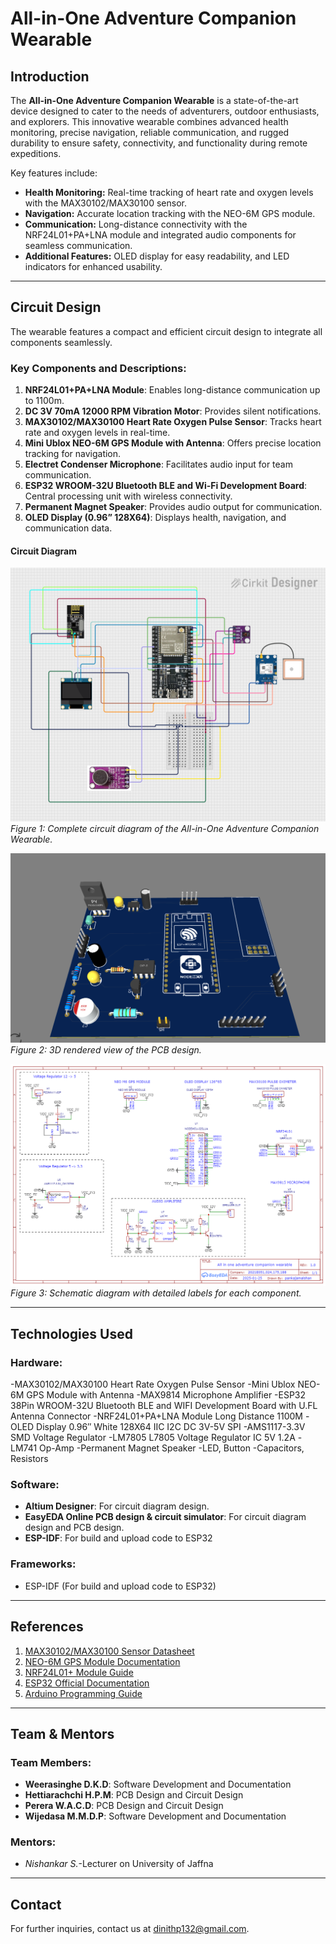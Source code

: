 # All-in-One Adventure Companion Wearable

## Introduction
The **All-in-One Adventure Companion Wearable** is a state-of-the-art device designed to cater to the needs of adventurers, outdoor enthusiasts, and explorers. This innovative wearable combines advanced health monitoring, precise navigation, reliable communication, and rugged durability to ensure safety, connectivity, and functionality during remote expeditions.

Key features include:
- **Health Monitoring:** Real-time tracking of heart rate and oxygen levels with the MAX30102/MAX30100 sensor.
- **Navigation:** Accurate location tracking with the NEO-6M GPS module.
- **Communication:** Long-distance connectivity with the NRF24L01+PA+LNA module and integrated audio components for seamless communication.
- **Additional Features:** OLED display for easy readability, and LED indicators for enhanced usability.


---
 
## Circuit Design
The wearable features a compact and efficient circuit design to integrate all components seamlessly. 

### Key Components and Descriptions:
1. **NRF24L01+PA+LNA Module**: Enables long-distance communication up to 1100m.
2. **DC 3V 70mA 12000 RPM Vibration Motor**: Provides silent notifications.
3. **MAX30102/MAX30100 Heart Rate Oxygen Pulse Sensor**: Tracks heart rate and oxygen levels in real-time.
4. **Mini Ublox NEO-6M GPS Module with Antenna**: Offers precise location tracking for navigation.
5. **Electret Condenser Microphone**: Facilitates audio input for team communication.
6. **ESP32 WROOM-32U Bluetooth BLE and Wi-Fi Development Board**: Central processing unit with wireless connectivity.
7. **Permanent Magnet Speaker**: Provides audio output for communication.
8. **OLED Display (0.96” 128X64)**: Displays health, navigation, and communication data.

#### Circuit Diagram

![Circuit Diagram](https://github.com/Dinith132/ALL-IN-ONE-ADVENTURE-COMPANION-WEARABLE/blob/87509a178b6350792eec762ce333d4cd9c8d5785/design/Circuit%20image.png)
*Figure 1: Complete circuit diagram of the All-in-One Adventure Companion Wearable.*

![3D View of PCB Design](https://github.com/Dinith132/ALL-IN-ONE-ADVENTURE-COMPANION-WEARABLE/blob/87509a178b6350792eec762ce333d4cd9c8d5785/design/3D%20view.PNG)
*Figure 2: 3D rendered view of the PCB design.*

![Schematic Diagram](https://github.com/Dinith132/ALL-IN-ONE-ADVENTURE-COMPANION-WEARABLE/blob/d84f2aab8f3bdcc224ee544cc9a6a3f7b5ed19e5/design/Schematic%20Diagram.png)
*Figure 3: Schematic diagram with detailed labels for each component.*

---

## Technologies Used

### Hardware:
-MAX30102/MAX30100 Heart Rate Oxygen Pulse Sensor
-Mini Ublox NEO-6M GPS Module with Antenna
-MAX9814 Microphone Amplifier
-ESP32 38Pin WROOM-32U Bluetooth BLE and WIFI Development Board with U.FL Antenna Connector
-NRF24L01+PA+LNA Module Long Distance 1100M 
-OLED Display 0.96″ White 128X64 IIC I2C DC 3V-5V SPI 
-AMS1117-3.3V SMD Voltage Regulator 
-LM7805 L7805 Voltage Regulator IC 5V 1.2A 
-LM741 Op-Amp 
-Permanent Magnet Speaker
-LED, Button
-Capacitors, Resistors


### Software:
- **Altium Designer**: For circuit diagram design.
- **EasyEDA Online PCB design & circuit simulator**: For circuit diagram design and PCB design.
- **ESP-IDF**: For build and upload code to ESP32

### Frameworks:
- ESP-IDF (For build and upload code to ESP32)

---

## References
1. [MAX30102/MAX30100 Sensor Datasheet](https://www.datasheets.com)
2. [NEO-6M GPS Module Documentation](https://www.u-blox.com)
3. [NRF24L01+ Module Guide](https://www.nordicsemi.com)
4. [ESP32 Official Documentation](https://docs.espressif.com)
5. [Arduino Programming Guide](https://www.arduino.cc)

---

## Team & Mentors

### Team Members:
- **Weerasinghe D.K.D**: Software Development and Documentation 
- **Hettiarachchi H.P.M**: PCB Design and Circuit Design 
- **Perera W.A.C.D**: PCB Design and Circuit Design 
- **Wijedasa M.M.D.P**: Software Development and Documentation 

### Mentors:
- *Nishankar S.*-Lecturer on University of Jaffna 

---

## Contact
For further inquiries, contact us at dinithp132@gmail.com.

